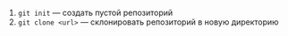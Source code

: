 1. `git init` — создать пустой репозиторий
2. `git clone <url>` — склонировать репозиторий в новую директорию
